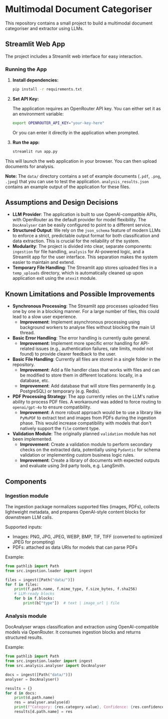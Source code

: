 # Multimodal Document Categoriser

This repository contains a small project to build a multimodal document categoriser and extractor using LLMs.

## Streamlit Web App

The project includes a Streamlit web interface for easy interaction.

### Running the App

1.  **Install dependencies:**

    ```bash
    pip install -r requirements.txt
    ```

2.  **Set API Key:**

    The application requires an OpenRouter API key. You can either set it as an environment variable:

    ```bash
    export OPENROUTER_API_KEY="your-key-here"
    ```

    Or you can enter it directly in the application when prompted.

3.  **Run the app:**

    ```bash
    streamlit run app.py
    ```

This will launch the web application in your browser. You can then upload documents for analysis.

**Note:** The `data/` directory contains a set of example documents (`.pdf`, `.png`, `.jpeg`) that you can use to test the application. `analysis_results.json` contains an example output of the application for these files.

## Assumptions and Design Decisions

- **LLM Provider**: The application is built to use OpenAI-compatible APIs, with OpenRouter as the default provider for model flexibility. The `DocAnalyser` can be easily configured to point to a different service.
- **Structured Output**: We rely on the `json_schema` feature of modern LLMs to enforce a strict, predictable output format for both classification and data extraction. This is crucial for the reliability of the system.
- **Modularity**: The project is divided into clear, separate components: `ingestion` for file handling, `analysis` for AI-powered logic, and a Streamlit app for the user interface. This separation makes the system easier to maintain and extend.
- **Temporary File Handling**: The Streamlit app stores uploaded files in a `temp_uploads` directory, which is automatically cleaned up upon application exit using the `atexit` module.

## Known Limitations and Possible Improvements

- **Synchronous Processing**: The Streamlit app processes uploaded files one by one in a blocking manner. For a large number of files, this could lead to a slow user experience.
  - **Improvement**: Implement asynchronous processing using background workers to analyse files without blocking the main UI thread.
- **Basic Error Handling**: The error handling is currently quite general.
  - **Improvement**: Implement more specific error handling for API-related issues (e.g., authentication failures, rate limits, model not found) to provide clearer feedback to the user.
- **Basic File Handling**: Currently all files are stored in a single folder in the repository.
  - **Improvement**: Add a file handler class that works with files and can be modified to store them in different locations: locally, in a database, etc.
  - **Improvement**: Add database that will store files permanently (e.g. PostgreSQL) or temporary (e.g. Redis).
- **PDF Processing Strategy**: The app currently relies on the LLM's native ability to process PDF files. A workaround was added to force routing to `openai/gpt-4o` to ensure compatibility.
  - **Improvement**: A more robust approach would be to use a library like `PyMuPDF` to extract text and images from PDFs during the ingestion phase. This would increase compatibility with models that don't natively support the `file` content type.
- **Validation Module**: The originally planned `validation` module has not been implemented.
  - **Improvement**: Create a validation module to perform secondary checks on the extracted data, potentially using `Pydantic` for schema validation or implementing custom business logic rules.
  - **Improvement**: Create a library of documents with expected outputs and evaluate using 3rd party tools, e.g. LangSmith.

## Components

### Ingestion module

The ingestion package normalizes supported files (images, PDFs), collects lightweight metadata, and prepares OpenAI-style content blocks for downstream LLM calls.

Supported inputs:
- Images: PNG, JPG, JPEG, WEBP, BMP, TIF, TIFF (converted to optimized JPEG for prompting)
- PDFs: attached as data URIs for models that can parse PDFs

Example:

```python
from pathlib import Path
from src.ingestion.loader import ingest

files = ingest([Path("data/")])
for f in files:
	print(f.path.name, f.mime_type, f.size_bytes, f.sha256)
	# LLM-ready blocks
	for b in f.blocks:
		print(b["type"])  # text | image_url | file
```

### Analysis module

DocAnalyser wraps classification and extraction using OpenAI-compatible models via OpenRouter. It consumes ingestion blocks and returns structured results.

Example:

```python
from pathlib import Path
from src.ingestion.loader import ingest
from src.analysis.analyser import DocAnalyser

docs = ingest([Path("data/")])
analyser = DocAnalyser()

results = {}
for d in docs:
    print(d.path.name)
    res = analyser.analyse(d)
    print(f"Category: {res.category.value}, Confidence: {res.confidence}")
    results[d.path.name] = res
```